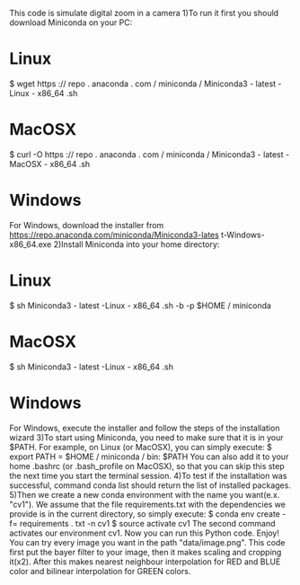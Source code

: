 This code is simulate digital zoom in a camera
1)To run it first you should download Miniconda on your PC:
# Linux
$ wget https :// repo . anaconda . com / miniconda / Miniconda3 - latest -Linux - x86_64 .sh
# MacOSX
$ curl -O https :// repo . anaconda . com / miniconda / Miniconda3 - latest - MacOSX - x86_64 .sh
# Windows
For Windows, download the installer from https://repo.anaconda.com/miniconda/Miniconda3-lates
t-Windows-x86_64.exe
2)Install Miniconda into your home directory:
# Linux
$ sh Miniconda3 - latest -Linux - x86_64 .sh -b -p $HOME / miniconda
# MacOSX
$ sh Miniconda3 - latest -Linux - x86_64 .sh
# Windows
For Windows, execute the installer and follow the steps of the installation wizard
3)To start using Miniconda, you need to make sure that it is in your $PATH. For example, on Linux (or
MacOSX), you can simply execute:
$ export PATH = $HOME / miniconda / bin: $PATH
You can also add it to your home .bashrc (or .bash_profile on MacOSX), so that you can skip this
step the next time you start the terminal session.
4)To test if the installation was successful, command conda list should return the list of installed packages.
5)Then we create a new conda environment with the name you want(e.x. "cv1"). We assume that the file requirements.txt
with the dependencies we provide is in the current directory, so simply execute:
$ conda env create -f= requirements . txt -n cv1
$ source activate cv1
The second command activates our environment cv1. Now you can run this Python code. Enjoy!
You can try every image you want in the path "data/image.png".
This code first put the bayer filter to your image, then it makes scaling and cropping it(x2).
After this makes nearest neighbour interpolation for RED and BLUE color and bilinear interpolation for GREEN colors.